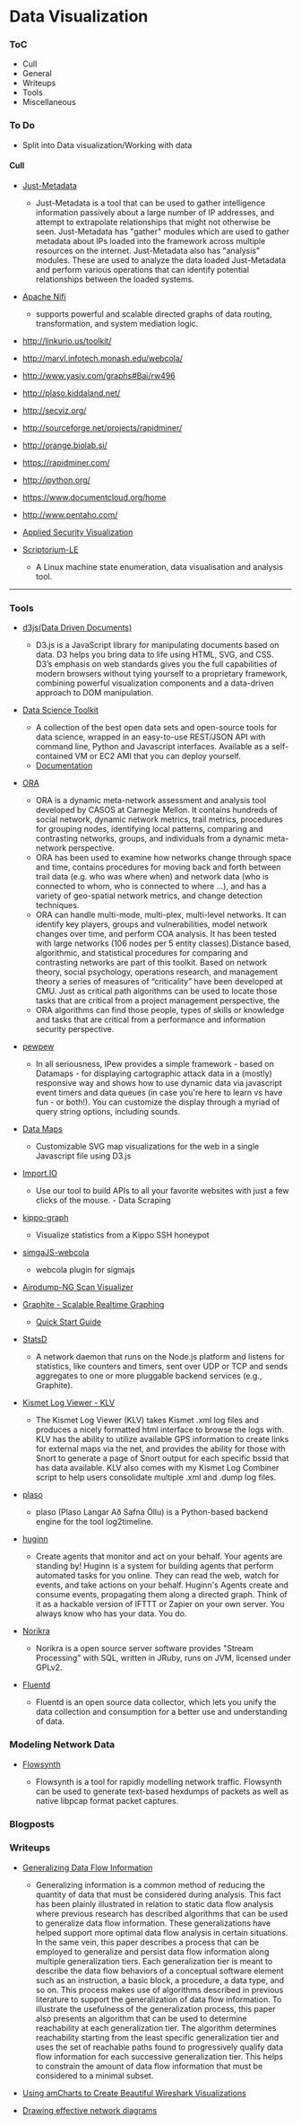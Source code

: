 # Data Visualization

### ToC

* Cull
* General
* Writeups
* Tools
* Miscellaneous

### To Do

* Split into Data visualization/Working with data

#### Cull

* [Just-Metadata](https://github.com/ChrisTruncer/Just-Metadata)

  * Just-Metadata is a tool that can be used to gather intelligence information
    passively about a large number of IP addresses, and attempt to extrapolate
    relationships that might not otherwise be seen. Just-Metadata has "gather"
    modules which are used to gather metadata about IPs loaded into the
    framework across multiple resources on the internet. Just-Metadata also has
    "analysis" modules. These are used to analyze the data loaded Just-Metadata
    and perform various operations that can identify potential relationships
    between the loaded systems.

- [Apache Nifi](https://nifi.apache.org/)

  * supports powerful and scalable directed graphs of data routing,
    transformation, and system mediation logic.

- http://linkurio.us/toolkit/

- http://marvl.infotech.monash.edu/webcola/

- http://www.yasiv.com/graphs#Bai/rw496

- http://plaso.kiddaland.net/

- http://secviz.org/

- http://sourceforge.net/projects/rapidminer/

- http://orange.biolab.si/

- https://rapidminer.com/

- http://ipython.org/

- https://www.documentcloud.org/home

- http://www.pentaho.com/

- [Applied Security Visualization](http://www.secviz.org/content/applied-security-visualization)

- [Scriptorium-LE](https://github.com/imifos/Scriptorium-LE/)

  * A Linux machine state enumeration, data visualisation and analysis tool.

---

### Tools

* [d3js(Data Driven Documents)](http://d3js.org/)

  * D3.js is a JavaScript library for manipulating documents based on data. D3
    helps you bring data to life using HTML, SVG, and CSS. D3’s emphasis on web
    standards gives you the full capabilities of modern browsers without tying
    yourself to a proprietary framework, combining powerful visualization
    components and a data-driven approach to DOM manipulation.

* [Data Science Toolkit](https://github.com/petewarden/dstk)

  * A collection of the best open data sets and open-source tools for data
    science, wrapped in an easy-to-use REST/JSON API with command line, Python
    and Javascript interfaces. Available as a self-contained VM or EC2 AMI that
    you can deploy yourself.
  * [Documentation](http://www.datasciencetoolkit.org/developerdocs)

* [ORA](http://www.casos.cs.cmu.edu/projects/ora/)

  * ORA is a dynamic meta-network assessment and analysis tool developed by
    CASOS at Carnegie Mellon. It contains hundreds of social network, dynamic
    network metrics, trail metrics, procedures for grouping nodes, identifying
    local patterns, comparing and contrasting networks, groups, and individuals
    from a dynamic meta-network perspective.
  * ORA has been used to examine how networks change through space and time,
    contains procedures for moving back and forth between trail data (e.g. who
    was where when) and network data (who is connected to whom, who is connected
    to where …), and has a variety of geo-spatial network metrics, and change
    detection techniques.
  * ORA can handle multi-mode, multi-plex, multi-level networks. It can identify
    key players, groups and vulnerabilities, model network changes over time,
    and perform COA analysis. It has been tested with large networks (106 nodes
    per 5 entity classes).Distance based, algorithmic, and statistical
    procedures for comparing and contrasting networks are part of this toolkit.
    Based on network theory, social psychology, operations research, and
    management theory a series of measures of “criticality” have been developed
    at CMU. Just as critical path algorithms can be used to locate those tasks
    that are critical from a project management perspective, the
  * ORA algorithms can find those people, types of skills or knowledge and tasks
    that are critical from a performance and information security perspective.

* [pewpew](https://github.com/hrbrmstr/pewpew)

  * In all seriousness, IPew provides a simple framework - based on Datamaps -
    for displaying cartographic attack data in a (mostly) responsive way and
    shows how to use dynamic data via javascript event timers and data queues
    (in case you're here to learn vs have fun - or both!). You can customize the
    display through a myriad of query string options, including sounds.

* [Data Maps](https://datamaps.github.io/)

  * Customizable SVG map visualizations for the web in a single Javascript file
    using D3.js

* [Import.IO](https://import.io/)

  * Use our tool to build APIs to all your favorite websites with just a few
    clicks of the mouse. - Data Scraping

* [kippo-graph](https://github.com/ikoniaris/kippo-graph)

  * Visualize statistics from a Kippo SSH honeypot

* [simgaJS-webcola](https://github.com/qinfchen/sigmajs-webcola)

  * webcola plugin for sigmajs

* [Airodump-NG Scan Visualizer](http://hackoftheday.securitytube.net/2015/03/airodump-ng-scan-visualizer-ver-01.html)
* [Graphite - Scalable Realtime Graphing](http://graphite.wikidot.com/start)

  * [Quick Start Guide](http://graphite.wikidot.com/quickstart-guide)

* [StatsD](https://github.com/etsy/statsd/)

  * A network daemon that runs on the Node.js platform and listens for
    statistics, like counters and timers, sent over UDP or TCP and sends
    aggregates to one or more pluggable backend services (e.g., Graphite).

* [Kismet Log Viewer - KLV](http://mindflip.org/klv/)

  * The Kismet Log Viewer (KLV) takes Kismet .xml log files and produces a
    nicely formatted html interface to browse the logs with. KLV has the ability
    to utilize available GPS information to create links for external maps via
    the net, and provides the ability for those with Snort to generate a page of
    Snort output for each specific bssid that has data available. KLV also comes
    with my Kismet Log Combiner script to help users consolidate multiple .xml
    and .dump log files.

* [plaso](https://github.com/log2timeline/plaso)

  * plaso (Plaso Langar Að Safna Öllu) is a Python-based backend engine for the
    tool log2timeline.

* [huginn](https://github.com/huginn/huginn)

  * Create agents that monitor and act on your behalf. Your agents are standing
    by! Huginn is a system for building agents that perform automated tasks for
    you online. They can read the web, watch for events, and take actions on
    your behalf. Huginn's Agents create and consume events, propagating them
    along a directed graph. Think of it as a hackable version of IFTTT or Zapier
    on your own server. You always know who has your data. You do.

* [Norikra](http://norikra.github.io/)

  * Norikra is a open source server software provides "Stream Processing" with
    SQL, written in JRuby, runs on JVM, licensed under GPLv2.

* [Fluentd](https://www.fluentd.org/architecture)

  * Fluentd is an open source data collector, which lets you unify the data
    collection and consumption for a better use and understanding of data.

### Modeling Network Data

* [Flowsynth](https://github.com/secureworks/Flowsynth)

  * Flowsynth is a tool for rapidly modelling network traffic. Flowsynth can be
    used to generate text-based hexdumps of packets as well as native libpcap
    format packet captures.

### Blogposts

### Writeups

* [Generalizing Data Flow Information](http://uninformed.org/?v=all&a=34&t=sumry)

  * Generalizing information is a common method of reducing the quantity of data
    that must be considered during analysis. This fact has been plainly
    illustrated in relation to static data flow analysis where previous research
    has described algorithms that can be used to generalize data flow
    information. These generalizations have helped support more optimal data
    flow analysis in certain situations. In the same vein, this paper describes
    a process that can be employed to generalize and persist data flow
    information along multiple generalization tiers. Each generalization tier is
    meant to describe the data flow behaviors of a conceptual software element
    such as an instruction, a basic block, a procedure, a data type, and so on.
    This process makes use of algorithms described in previous literature to
    support the generalization of data flow information. To illustrate the
    usefulness of the generalization process, this paper also presents an
    algorithm that can be used to determine reachability at each generalization
    tier. The algorithm determines reachability starting from the least specific
    generalization tier and uses the set of reachable paths found to
    progressively qualify data flow information for each successive
    generalization tier. This helps to constrain the amount of data flow
    information that must be considered to a minimal subset.

* [Using amCharts to Create Beautiful Wireshark Visualizations](http://www.thevisiblenetwork.com/2015/03/19/using-amcharts-to-create-beautiful-wireshark-visualizations/)
* [Drawing effective network diagrams](https://www.auvik.com/media/blog/effective-network-diagrams/)
